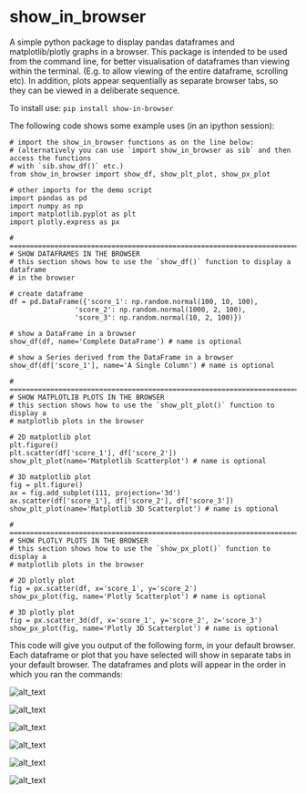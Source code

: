 # show_in_browser

A simple python package to display pandas dataframes and matplotlib/plotly graphs
in a browser. This package is intended to be used from the command line, for better
visualisation of dataframes than viewing within the terminal. (E.g. to allow viewing of 
the entire dataframe, scrolling etc). In addition, plots appear sequentially as 
separate browser tabs, so they can be viewed in a deliberate sequence.

To install use: `pip install show-in-browser`

The following code shows some example uses (in an ipython session):

```
# import the show_in_browser functions as on the line below:
# (alternatively you can use `import show_in_browser as sib` and then access the functions
# with `sib.show_df()` etc.)
from show_in_browser import show_df, show_plt_plot, show_px_plot 

# other imports for the demo script
import pandas as pd
import numpy as np
import matplotlib.pyplot as plt
import plotly.express as px

# ==============================================================================
# SHOW DATAFRAMES IN THE BROWSER
# this section shows how to use the `show_df()` function to display a dataframe
# in the browser

# create dataframe
df = pd.DataFrame({'score_1': np.random.normal(100, 10, 100),
                'score_2': np.random.normal(1000, 2, 100),
                'score_3': np.random.normal(10, 2, 100)})

# show a DataFrame in a browser
show_df(df, name='Complete DataFrame') # name is optional

# show a Series derived from the DataFrame in a browser
show_df(df['score_1'], name='A Single Column') # name is optional

# ==============================================================================
# SHOW MATPLOTLIB PLOTS IN THE BROWSER
# this section shows how to use the `show_plt_plot()` function to display a
# matplotlib plots in the browser

# 2D matplotlib plot
plt.figure()
plt.scatter(df['score_1'], df['score_2'])
show_plt_plot(name='Matplotlib Scatterplot') # name is optional

# 3D matplotlib plot
fig = plt.figure()
ax = fig.add_subplot(111, projection='3d')
ax.scatter(df['score_1'], df['score_2'], df['score_3'])
show_plt_plot(name='Matplotlib 3D Scatterplot') # name is optional

# ==============================================================================
# SHOW PLOTLY PLOTS IN THE BROWSER
# this section shows how to use the `show_px_plot()` function to display a
# matplotlib plots in the browser

# 2D plotly plot
fig = px.scatter(df, x='score_1', y='score_2')
show_px_plot(fig, name='Plotly Scatterplot') # name is optional

# 3D plotly plot
fig = px.scatter_3d(df, x='score_1', y='score_2', z='score_3')
show_px_plot(fig, name='Plotly 3D Scatterplot') # name is optional
```
This code will give you output of the following form, in your default browser. 
Each dataframe or plot that you have selected will show in separate tabs
in your default browser. The dataframes and plots will appear in the order in which you ran the commands:

![alt_text](https://github.com/pxr687/show_in_browser/blob/main/example_tab1.png)

![alt_text](https://github.com/pxr687/show_in_browser/blob/main/example_tab2.png)

![alt_text](https://github.com/pxr687/show_in_browser/blob/main/example_tab3.png)

![alt_text](https://github.com/pxr687/show_in_browser/blob/main/example_tab4.png)

![alt_text](https://github.com/pxr687/show_in_browser/blob/main/example_tab5.png)

![alt_text](https://github.com/pxr687/show_in_browser/blob/main/example_tab6.png)
